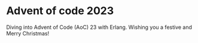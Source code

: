 # Advent of code 2023

Diving into Advent of Code (AoC) 23 with Erlang. Wishing you a festive and Merry Christmas!

